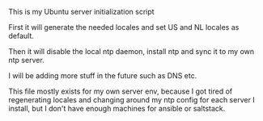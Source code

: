 This is my Ubuntu server initialization script

First it will generate the needed locales and set US and NL locales as default.

Then it will disable the local ntp daemon, install ntp and sync it to my own ntp server.

I will be adding more stuff in the future such as DNS etc.

This file mostly exists for my own server env, because I got tired of regenerating locales and 
changing around my ntp config for each server I install, but I don't have enough machines for ansible or saltstack.
